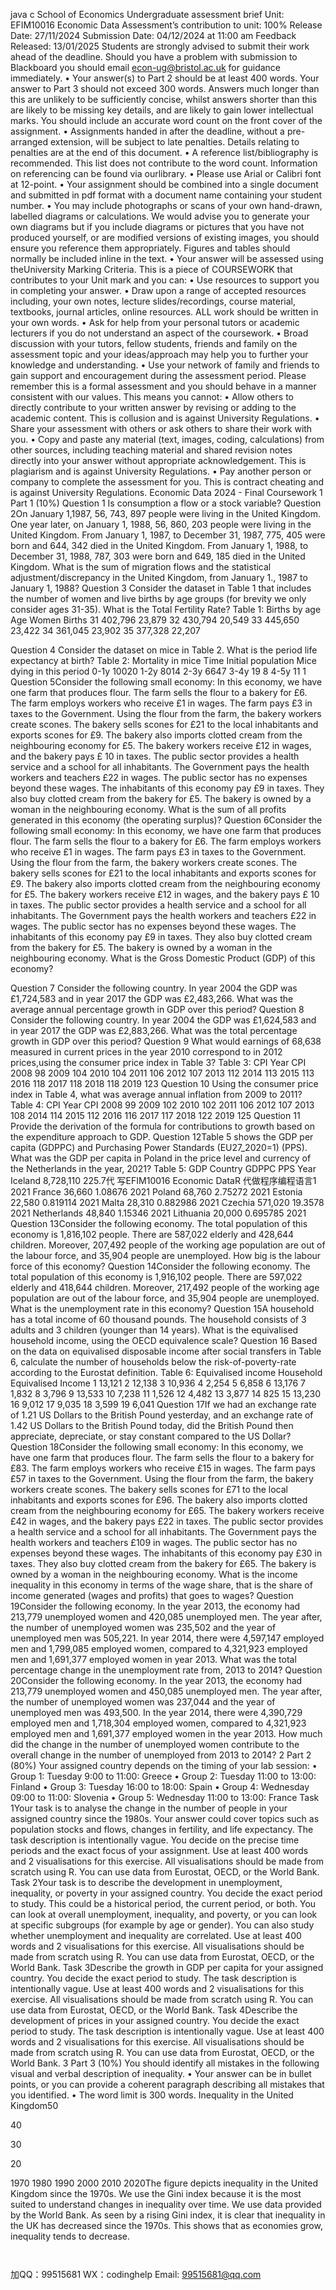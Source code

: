 java c
School of   Economics
Undergraduate assessment   brief
Unit:                                                                                                                                                                                     EFIM10016   Economic   Data
Assessment’s   contribution   to   unit:                   100%
Release   Date:                                                                                                                                     27/11/2024
Submission   Date:                                                                                                             04/12/2024 at   11:00 am
Feedback   Released:                                                                                                      13/01/2025
Students are strongly advised to submit their work ahead of   the deadline. Should you have   a problem   with submission
to   Blackboard   you   should   email   econ-ug@bristol.ac.uk   for   guidance   immediately.
•          Your   answer(s)   to   Part   2   should   be   at   least   400   words.   Your   answer   to   Part   3   should   not   exceed   300   words.
Answers   much   longer than this are   unlikely to   be sufficiently concise,   whilst   answers   shorter   than   this   are   likely   to   be   missing   key   details, and are   likely to gain   lower   intellectual   marks. You   should   include   an   accurate word count on the front cover   of the   assignment.
•          Assignments   handed   in   after   the   deadline,   without   a   pre-arranged   extension,   will   be   subject   to   late   penalties.   Details   relating to   penalties are at the end   of this   document.
•          A   reference   list/bibliography   is   recommended.   This   list   does   not   contribute   to   the   word   count.   Information   on   referencing   can   be   found   via   ourlibrary.
•             Please   use Arial or   Calibri font   at   12-point.
•          Your   assignment   should   be   combined   into   a   single   document   and   submitted   in   pdf   format   with   a   document   name containing your student   number.
•          You   may   include   photographs   or   scans   of   your   own   hand-drawn,   labelled   diagrams   or   calculations.   We   would         advise you to generate your own diagrams   but   if you   include   diagrams   or   pictures that you   have   not   produced   yourself, or are   modified versions of existing   images,   you   should   ensure   you   reference them   appropriately.
Figures and tables should   normally   be   included   inline   in the text.
•            Your   answer   will   be   assessed   using   theUniversity   Marking   Criteria.
This   is a   piece of COURSEWORK that contributes   to your   Unit   mark   and   you   can:
•             Use   resources to support you   in completing your   answer.
•             Draw   upon a   range of accepted   resources   including, your   own   notes,   lecture   slides/recordings,   course   material,   textbooks, journal articles, online   resources. ALL work should   be written   in your   own   words.
•          Ask   for   help   from   your   personal   tutors   or   academic   lecturers   if   you   do   not   understand   an   aspect   of   the   coursework.
•             Broad discussion with your tutors, fellow   students, friends   and   family   on   the   assessment   topic   and   your   ideas/approach   may   help you to further your   knowledge and   understanding.
•             Use your   network of family and friends   to   gain   support   and   encouragement   during   the   assessment   period.
Please   remember this   is a formal assessment and you   should   behave   in   a   manner   consistent   with   our   values.   This   means   you   cannot:
•          Allow   others   to   directly   contribute   to   your   written   answer   by   revising   or   adding   to   the   academic   content.   This   is   collusion and   is against   University   Regulations.
•             Share your assessment with others or   ask   others to   share their   work   with   you.
•             Copy and   paste any   material   (text,   images, coding, calculations) from   other   sources,   including   teaching   material   and shared   revision   notes directly   into your answer without   appropriate acknowledgement.   This   is   plagiarism
and   is against   University   Regulations.
•             Pay another   person or company   to   complete   the   assessment   for you.   This   is   contract   cheating   and   is   against   University   Regulations.
Economic Data 2024 -   Final   Coursework
1          Part   1   (10%)
Question   1
Is consumption a flow   or   a   stock variable?
Question   2On   January   1,1987,   56,   743,   897   people   were   living   in   the   United   Kingdom.    One   year   later,   on January   1,   1988, 56,   860,   203 people   were   living   in   the   United   Kingdom.   From   January   1,   1987,   to December   31,   1987, 775,   405 were   born   and   644,   342   died   in   the   United   Kingdom.   From   January   1,   1988, to   December   31,   1988,   787,   303 were   born   and   649,   185   died   in   the   United   Kingdom.   What is the sum of migration flows and the statistical adjustment/discrepancy   in   the   United   Kingdom,   from January   1.,   1987 to January   1,   1988?
Question   3
Consider the dataset in Table   1   that includes the number   of women   and   live births by   age   groups   (for   brevity   we   only   consider   ages   31-35).   What   is   the   Total   Fertility   Rate?
Table   1:   Births   by age
Age                     Women                     Births
31                              402,796                     23,879
32                              430,794                     20,549
33                              445,650                     23,422
34                              361,045                     23,902
35                              377,328                     22,207


Question   4
Consider the dataset on mice in Table   2.   What is   the   period   life   expectancy   at birth?
Table   2:   Mortality   in   mice
Time                     Initial population                     Mice dying in this period
0-1y
10020
1-2y
8014
2-3y
6647
3-4y
19
8
4-5y
11
1
Question   5Consider the following small economy:   In this   economy,   we   have   one   farm   that   produces   flour.   The farm sells the flour to a   bakery   for   £6.   The   farm   employs   workers   who   receive   £1   in   wages.   The farm pays £3 in taxes to the Government.   Using the flour   from   the   farm,   the bakery   workers   create   scones.   The   bakery   sells   scones   for   £21   to   the   local   inhabitants   and   exports   scones   for   £9.   The bakery also imports clotted cream from the neighbouring   economy   for £5.   The bakery   workers   receive   £12 in   wages, and   the   bakery   pays   £   10   in   taxes.   The   public   sector   provides   a   health   service and   a   school   for   all   inhabitants.      The   Government pays   the health workers   and   teachers   £22   in   wages.   The public sector has no expenses beyond these wages.   The inhabitants   of   this   economy   pay £9 in taxes.   They also buy clotted   cream   from   the bakery   for   £5.   The bakery   is   owned by   a   woman in the neighbouring economy.   What is the   sum   of   all profits   generated   in   this   economy   (the operating surplus)?
Question   6Consider the following small economy:   In this   economy,   we   have   one   farm   that   produces   flour.   The farm sells the flour to a   bakery   for   £6.   The   farm   employs   workers   who   receive   £1   in   wages.   The farm pays £3 in taxes to the Government.   Using the flour   from   the   farm,   the bakery   workers   create   scones.   The   bakery   sells   scones   for   £21   to   the   local   inhabitants   and   exports   scones   for   £9.   The bakery also imports clotted cream from the neighbouring   economy   for £5.   The bakery   workers   receive   £12 in   wages, and   the   bakery   pays   £   10   in   taxes.   The   public   sector   provides   a   health   service and   a   school   for   all   inhabitants.      The   Government pays   the health workers   and   teachers   £22   in   wages.   The public sector has no expenses beyond these wages.   The inhabitants of this economy pay £9 in   taxes.   They   also   buy   clotted   cream   from   the   bakery   for   £5.   The   bakery   is   owned   by   a   woman in the neighbouring economy.   What is the Gross Domestic Product   (GDP)   of   this   economy?


Question   7
Consider   the   following   country.   In   year   2004 the   GDP   was   £1,724,583 and   in   year   2017   the   GDP was   £2,483,266.   What   was   the   average   annual   percentage   growth   in   GDP   over   this   period?
Question   8
Consider   the   following   country.   In   year   2004 the   GDP   was   £1,624,583 and   in   year   2017   the   GDP was   £2,883,266.   What   was   the   total   percentage   growth   in   GDP   over   this   period?
Question   9
What   would   earnings   of   68,638 measured   in   current   prices   in   the   year   2010   correspond   to   in   2012   prices,using the consumer price index in Table   3?
Table 3:   CPI
Year                     CPI
2008            98
2009              104
2010              104
2011              106
2012              107
2013              112
2014              113
2015              113
2016              118
2017              118
2018              118
2019              123
Question   10
Using   the   consumer   price   index   in   Table   4, what   was   average   annual   inflation   from   2009   to   2011?
Table 4:   CPI
Year                     CPI
2008            99
2009              102
2010              102
2011              106
2012              107
2013              108
2014              114
2015              112
2016              116
2017              117
2018              122
2019              125
Question   11
Provide   the   derivation   of   the   formula   for   contributions   to   growth   based   on   the   expenditure   approach to   GDP.
Question   12Table   5   shows the GDP per capita   (GDPPC)   and   Purchasing   Power   Standards   (EU27_2020=1)   (PPS).   What was the GDP per capita in Poland in the   price   level   and   currency   of   the   Netherlands   in   the   year,   2021?
Table 5:   GDP
Country                                             GDPPC                                    PPS                                 Year
Iceland                                                8,728,110                           225.7代 写EFIM10016 Economic DataR
代做程序编程语言1                           2021
France                                                         36,660                                 1.08676                         2021
Poland                                                      68,760                               2.75272                           2021
Estonia                                                       22,580                            0.819114                      2021
Malta                                                            28,310                            0.882986                      2021
Czechia                                                 571,020                               19.3578                         2021
Netherlands                            48,840                               1.15346                         2021
Lithuania                                          20,000                            0.695785                     2021
Question   13Consider   the   following   economy.   The   total   population   of   this   economy   is   1,816,102   people.   There are   587,022 elderly   and   428,644 children.   Moreover, 207,492 people   of   the   working   age   population are   out   of   the   labour   force, and   35,904   people   are   unemployed.   How   big   is   the   labour   force   of   this economy?
Question   14Consider   the   following   economy.   The   total   population   of   this   economy   is   1,916,102   people.   There are   597,022 elderly   and   418,644 children.   Moreover, 217,492 people   of   the   working   age   population are   out   of   the   labour   force, and   35,904 people   are   unemployed.   What   is   the   unemployment   rate   in this   economy?
Question   15A household has a total income of 60 thousand pounds.   The household   consists   of   3   adults   and   3 children   (younger than   14 years).   What is the equivalised household income, using   the   OECD   equivalence scale?
Question   16
Based on the data on equivalised   disposable   income   after   social   transfers   in   Table   6,   calculate   the   number of households below the risk-of-poverty-rate according to the Eurostat definition.
Table   6:   Equivalised   income
Household                   Equivalised Income
1                                                                                                         13,121
2                                                                                                         12,138
3                                                                                                         10,936
4                                                                                                            2,254
5                                                                                                                   6,858
6                                                                                                         13,176
7                                                                                                            1,832
8                                                                                                            3,796
9                                                                                                         13,533
10                                                                                                      7,238
11                                                                                                      1,526
12                                                                                                             4,482
13                                                                                                             3,877
14                                                                                                         825
15                                                                                                   13,230
16                                                                                                      9,012
17                                                                                                      9,035
18                                                                                                             3,599
19                                                                                                      6,041
Question   17If   we   had   an   exchange   rate   of   1.21   US   Dollars   to   the   British   Pound   yesterday,   and   an   exchange   rate of   1.42 US   Dollars   to   the   British   Pound   today,   did   the   British   Pound   then   appreciate,   depreciate,   or stay constant compared to   the US   Dollar?
Question   18Consider   the   following   small   economy:   In   this   economy, we   have   one   farm   that   produces   flour.   The farm   sells   the   flour   to   a   bakery   for   £83.   The   farm   employs   workers   who   receive   £15   in   wages.   The farm   pays   £57 in   taxes   to   the   Government.   Using   the   flour   from   the   farm, the   bakery   workers   create scones.   The   bakery   sells   scones   for   £71 to   the   local   inhabitants   and   exports   scones   for   £96.   The bakery also imports clotted cream from the neighbouring economy for   £65.   The bakery workers   receive   £42 in   wages, and   the   bakery   pays   £22   in   taxes.   The   public   sector   provides   a   health   service and a school for all   inhabitants.   The   Government   pays   the   health   workers   and   teachers   £109   in   wages.   The public sector has no expenses beyond these wages.   The inhabitants   of   this   economy   pay   £30 in   taxes.   They   also   buy   clotted   cream   from   the   bakery   for   £65.   The   bakery   is   owned   by   a woman in the neighbouring economy.   What is the income inequality in this   economy   in   terms   of   the   wage   share, that   is   the   share   of   income   generated   (wages   and   profits)   that   goes   to   wages?
Question   19Consider   the   following   economy.   In   the   year   2013,   the   economy   had   213,779   unemployed   women and   420,085 unemployed   men.   The   year   after, the   number   of   unemployed   women   was   235,502   and the   year   of   unemployed   men   was   505,221.   In   year   2014,   there   were   4,597,147   employed   men   and 1,799,085 employed women, compared to 4,321,923 employed   men   and   1,691,377   employed   women   in   year   2013.   What   was   the   total   percentage   change   in   the   unemployment   rate   from,   2013   to   2014?
Question 20Consider   the   following   economy.   In   the   year   2013,   the   economy   had   213,779   unemployed   women and   450,085 unemployed   men.   The   year   after, the   number   of   unemployed   women   was   237,044   and the year of unemployed men was 493,500.   In the year 2014, there were 4,390,729   employed   men   and   1,718,304 employed women, compared to 4,321,923 employed   men   and   1,691,377   employed   women   in the year 2013.   How much did the change in the number   of unemployed women   contribute   to   the   overall   change   in   the   number   of   unemployed   from   2013   to   2014?
2          Part   2   (80%)
Your assigned country depends on the   timing   of your   lab   session:
•   Group   1:   Tuesday 9:00 to   11:00:   Greece
•   Group   2:   Tuesday   11:00 to   13:00:   Finland
•   Group 3:   Tuesday   16:00 to   18:00:   Spain
•   Group 4:   Wednesday 09:00 to   11:00:   Slovenia
•   Group 5:   Wednesday   11:00 to   13:00:   France
Task   1Your   task   is   to   analyse   the   change   in   the number   of people   in your   assigned   country   since   the   1980s.   Your answer could cover topics   such   as   population   stocks   and   flows,   changes   in   fertility,   and life expectancy.   The task description is intentionally   vague.   You   decide   on   the   precise   time   periods   and   the   exact   focus   of   your   assignment.   Use   at   least   400   words   and   2   visualisations   for   this exercise.   All visualisations should be made from scratch using R.   You   can   use   data   from   Eurostat,   OECD, or the World   Bank.
Task   2Your task is to describe the development   in   unemployment,   inequality,   or   poverty   in   your   assigned   country.    You   decide   the   exact   period   to   study.    This   could   be   a   historical   period,   the   current   period, or both.   You can look at overall unemployment,   inequality,   and   poverty,   or   you   can   look   at   specific subgroups   (for example by age or gender).   You   can   also   study   whether   unemployment   and   inequality   are   correlated.   Use   at   least 400 words   and   2 visualisations   for   this   exercise.    All   visualisations   should   be   made   from   scratch   using   R.   You   can   use   data   from   Eurostat,   OECD,   or   the World Bank.
Task   3Describe the   growth in GDP per   capita   for   your   assigned   country.   You   decide   the   exact   period   to study.   The task description is intentionally vague.   Use at least 400   words   and   2   visualisations   for this exercise.   All visualisations should be made from scratch using   R. You   can   use   data   from   Eurostat, OECD, or the   World   Bank.
Task   4Describe the development of prices in your   assigned   country.   You   decide   the   exact   period   to   study.   The task   description is intentionally vague.   Use   at   least 400   words   and   2   visualisations   for   this   exercise.   All visualisations should be made from scratch using R.   You   can   use   data   from   Eurostat,   OECD, or the World   Bank.
3          Part   3   (10%)
You should identify all mistakes in the following visual and verbal   description   of inequality.
•   Your answer can be in bullet points, or you can provide   a   coherent paragraph   describing   all   mistakes that you identified.
•   The   word   limit   is   300 words.
Inequality   in the   United   Kingdom50
   
   
   40
   
   
   30
   
   
   20
   
1970                                        1980                                        1990                                        2000                                        2010                                        2020The   figure depicts   inequality   in   the   United Kingdom since   the   1970s.    We   use   the   Gini   index   because   it   is   the   most suited   to understand changes in   inequality   over   time.    We use   data provided   by   the   World   Bank.   As   seen   by a rising   Gini index, it   is   clear   that   inequality   in   the   UK has   decreased   since   the   1970s.   This   shows   that as economies grow,   inequality   tends   to decrease.

            
加QQ：99515681  WX：codinghelp  Email: 99515681@qq.com
